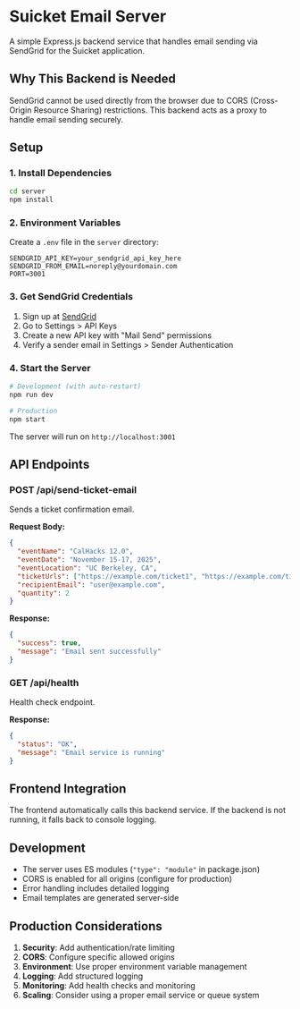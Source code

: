 # Suicket Email Server

A simple Express.js backend service that handles email sending via SendGrid for
the Suicket application.

## Why This Backend is Needed

SendGrid cannot be used directly from the browser due to CORS (Cross-Origin
Resource Sharing) restrictions. This backend acts as a proxy to handle email
sending securely.

## Setup

### 1. Install Dependencies

```bash
cd server
npm install
```

### 2. Environment Variables

Create a `.env` file in the `server` directory:

```env
SENDGRID_API_KEY=your_sendgrid_api_key_here
SENDGRID_FROM_EMAIL=noreply@yourdomain.com
PORT=3001
```

### 3. Get SendGrid Credentials

1. Sign up at [SendGrid](https://sendgrid.com/)
2. Go to Settings > API Keys
3. Create a new API key with "Mail Send" permissions
4. Verify a sender email in Settings > Sender Authentication

### 4. Start the Server

```bash
# Development (with auto-restart)
npm run dev

# Production
npm start
```

The server will run on `http://localhost:3001`

## API Endpoints

### POST /api/send-ticket-email

Sends a ticket confirmation email.

**Request Body:**

```json
{
  "eventName": "CalHacks 12.0",
  "eventDate": "November 15-17, 2025",
  "eventLocation": "UC Berkeley, CA",
  "ticketUrls": ["https://example.com/ticket1", "https://example.com/ticket2"],
  "recipientEmail": "user@example.com",
  "quantity": 2
}
```

**Response:**

```json
{
  "success": true,
  "message": "Email sent successfully"
}
```

### GET /api/health

Health check endpoint.

**Response:**

```json
{
  "status": "OK",
  "message": "Email service is running"
}
```

## Frontend Integration

The frontend automatically calls this backend service. If the backend is not
running, it falls back to console logging.

## Development

- The server uses ES modules (`"type": "module"` in package.json)
- CORS is enabled for all origins (configure for production)
- Error handling includes detailed logging
- Email templates are generated server-side

## Production Considerations

1. **Security**: Add authentication/rate limiting
2. **CORS**: Configure specific allowed origins
3. **Environment**: Use proper environment variable management
4. **Logging**: Add structured logging
5. **Monitoring**: Add health checks and monitoring
6. **Scaling**: Consider using a proper email service or queue system

